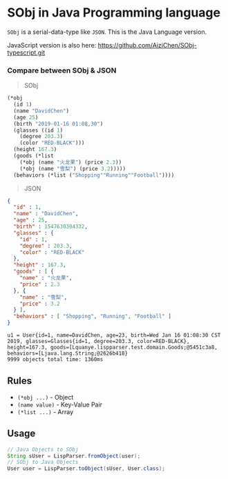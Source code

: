# SObj in Java Programming language
`SObj` is a serial-data-type like `JSON`.
This is the Java Language version.

JavaScript version is also here:
https://github.com/AiziChen/SObj-typescript.git

### Compare between SObj & JSON
> SObj
```scheme
(*obj
  (id 1)
  (name "DavidChen")
  (age 25)
  (birth "2019-01-16 01:08,30")
  (glasses ((id 1)
    (degree 203.3)
    (color "RED-BLACK")))
  (height 167.3)
  (goods (*list
    (*obj (name "火龙果") (price 2.3))
    (*obj (name "雪梨") (price 3.2)))))
  (behaviors (*list ("Shopping""Running""Football"))))
```
> JSON
```json
{
  "id" : 1,
  "name" : "DavidChen",
  "age" : 25,
  "birth" : 1547630304332,
  "glasses" : {
    "id" : 1,
    "degree" : 203.3,
    "color" : "RED-BLACK"
  },
  "height" : 167.3,
  "goods" : [ {
    "name" : "火龙果",
    "price" : 2.3
  }, {
    "name" : "雪梨",
    "price" : 3.2
  } ],
  "behaviors" : [ "Shopping", "Running", "Football" ]
}
```
```shell
u1 = User{id=1, name=DavidChen, age=23, birth=Wed Jan 16 01:08:30 CST 2019, glasses=Glasses{id=1, degree=203.3, color=RED-BLACK}, height=167.3, goods=[Lquanye.lispparser.test.domain.Goods;@5451c3a8, behaviors=[Ljava.lang.String;@2626b418}
9999 objects total time: 1360ms
```
## Rules
* `(*obj ...)` - Object
* `(name value)` - Key-Value Pair
* `(*list ...)` - Array

## Usage
```java
// Java Objects to SObj
String sUser = LispParser.fromObject(user);
// SObj to Java Objects
User user = LispParser.toObject(sUser, User.class);
```
